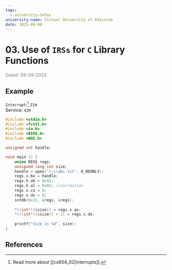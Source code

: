 ```yaml
---
tags:
  - university-notes
university-name: Virtual University of Pakistan
date: 2025-09-08
---
```


# 03. Use of `IRSs` for `C` Library Functions

<span style="color: gray;">Dated: 08-09-2025</span>

## Example

`Interrupt`:[^1] `21H`  
Service: `42H`

```cpp
#include <stdio.h>
#include <fcntl.h>
#include <io.h>
#include <BIOS.h>
#include <DOS.h>

unsigned int handle;

void main () {
	union REGS regs;
	unsigned long int size;
	handle = open("c:\\abc.txt", O_RDONLY);
	regs.x.bx = handle;
	regs.h.ah = 0x42;
	regs.h.al = 0x02; //correction
	regs.x.cx = 0;
	regs.x.dx = 0;
	int86(0x21, &regs, &regs);
	
	*((int*)(&size)) = regs.x.ax;
	*(((int*)(&size)) + 1) = regs.x.dx;
	
	printf("Size is %d", size);
}
```

## References

[^1]: Read more about [[cs604_02|interrupts]].